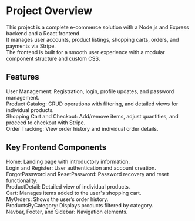 # Project Overview

This project is a complete e-commerce solution with a Node.js and Express backend and a React frontend. <br />
It manages user accounts, product listings, shopping carts, orders, and payments via Stripe.  <br />
The frontend is built for a smooth user experience with a modular component structure and custom CSS.  <br />

## Features

User Management: Registration, login, profile updates, and password management. <br />
Product Catalog: CRUD operations with filtering, and detailed views for individual products. <br />
Shopping Cart and Checkout: Add/remove items, adjust quantities, and proceed to checkout with Stripe.  <br />
Order Tracking: View order history and individual order details. <br />

## Key Frontend Components

Home: Landing page with introductory information. <br />
Login and Register: User authentication and account creation. <br />
ForgotPassword and ResetPassword: Password recovery and reset functionality. <br />
ProductDetail: Detailed view of individual products. <br />
Cart: Manages items added to the user's shopping cart. <br />
MyOrders: Shows the user’s order history. <br />
ProductsByCategory: Displays products filtered by category. <br />
Navbar, Footer, and Sidebar: Navigation elements. <br />

